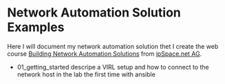 # Network Automation Solution Examples
Here I will document my network automation solution thet I create the web course [Building Network Automation Solutions](https://my.ipspace.net/bin/list?id=NetAutSol) from [ipSpace.net AG](https://www.ipspace.net/).
- 01_getting_started descripe a VIRL setup and how to connect to the network host in the lab the first time with ansible
